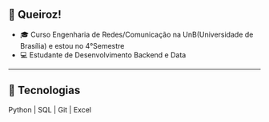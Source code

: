 ## 👋 Queiroz!
- 🎓 Curso Engenharia de Redes/Comunicação na UnB(Universidade de Brasília) e estou no 4°Semestre
- 💻 Estudante de Desenvolvimento Backend e Data
---------------------------------------------------
## 🎯 Tecnologias
Python | SQL | Git | Excel  
